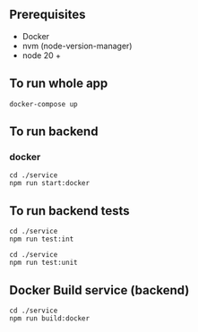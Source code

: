 ## Prerequisites
* Docker
* nvm (node-version-manager)
* node 20 +

## To run whole app

```shell
docker-compose up
```

## To run backend

### docker

```shell
cd ./service
npm run start:docker
```

## To run backend tests

```shell
cd ./service
npm run test:int
```

```shell
cd ./service
npm run test:unit
```

## Docker Build service (backend)

```shell
cd ./service
npm run build:docker
```
